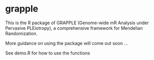 # grapple


This is the R package of GRAPPLE (Genome-wide  mR  Analysis  under  Pervasive  PLEiotropy), a comprehensive framework for Mendelian Randomization.

More guidance on using the package will come out soon ...

See demo.R for how to use the functions

